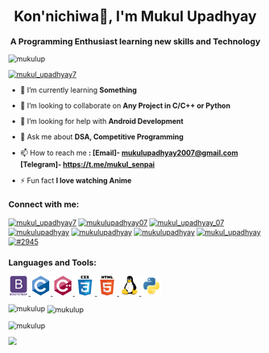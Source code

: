 <h1 align="center">Kon'nichiwa👋, I'm Mukul Upadhyay</h1>
<h3 align="center">A Programming Enthusiast learning new skills and Technology</h3>

<p align="left"> <img src="https://komarev.com/ghpvc/?username=mukulup&label=Profile%20views&color=0e75b6&style=flat" alt="mukulup" /> </p>



<p align="left"> <a href="https://twitter.com/mukul_upadhyay7" target="blank"><img src="https://img.shields.io/twitter/follow/mukul_upadhyay7?logo=twitter&style=for-the-badge" alt="mukul_upadhyay7" /></a> </p>

- 🌱 I’m currently learning **Something**

- 👯 I’m looking to collaborate on **Any Project in C/C++ or Python**

- 🤝 I’m looking for help with **Android Development**

- 💬 Ask me about **DSA, Competitive Programming**

- 📫 How to reach me **: [Email]- mukulupadhyay2007@gmail.com  [Telegram]- https://t.me/mukul_senpai**

- ⚡ Fun fact **I love watching Anime**

<h3 align="left">Connect with me:</h3>
<p align="left">
<a href="https://twitter.com/mukul_upadhyay7" target="blank"><img align="center" src="https://raw.githubusercontent.com/rahuldkjain/github-profile-readme-generator/master/src/images/icons/Social/twitter.svg" alt="mukul_upadhyay7" height="30" width="40" /></a>
<a href="https://linkedin.com/in/mukulupadhyay07" target="blank"><img align="center" src="https://raw.githubusercontent.com/rahuldkjain/github-profile-readme-generator/master/src/images/icons/Social/linked-in-alt.svg" alt="mukulupadhyay07" height="30" width="40" /></a>
<a href="https://instagram.com/mukul_upadhyay_07" target="blank"><img align="center" src="https://raw.githubusercontent.com/rahuldkjain/github-profile-readme-generator/master/src/images/icons/Social/instagram.svg" alt="mukul_upadhyay_07" height="30" width="40" /></a>
<a href="https://www.codechef.com/users/mukulupadhyay" target="blank"><img align="center" src="https://cdn.jsdelivr.net/npm/simple-icons@3.1.0/icons/codechef.svg" alt="mukulupadhyay" height="30" width="40" /></a>
<a href="https://www.hackerrank.com/mukulupadhyay" target="blank"><img align="center" src="https://raw.githubusercontent.com/rahuldkjain/github-profile-readme-generator/master/src/images/icons/Social/hackerrank.svg" alt="mukulupadhyay" height="30" width="40" /></a>
<a href="https://codeforces.com/profile/mukulupadhyay" target="blank"><img align="center" src="https://cdn.jsdelivr.net/npm/simple-icons@3.0.1/icons/codeforces.svg" alt="mukulupadhyay" height="30" width="40" /></a>
<a href="https://www.leetcode.com/mukul_upadhyay" target="blank"><img align="center" src="https://raw.githubusercontent.com/rahuldkjain/github-profile-readme-generator/master/src/images/icons/Social/leet-code.svg" alt="mukul_upadhyay" height="30" width="40" /></a>
<a href="https://discord.gg/#2945" target="blank"><img align="center" src="https://raw.githubusercontent.com/rahuldkjain/github-profile-readme-generator/master/src/images/icons/Social/discord.svg" alt="#2945" height="30" width="40" /></a>
</p>

<h3 align="left">Languages and Tools:</h3>
<p align="left"> <a href="https://getbootstrap.com" target="_blank"> <img src="https://raw.githubusercontent.com/devicons/devicon/master/icons/bootstrap/bootstrap-plain-wordmark.svg" alt="bootstrap" width="40" height="40"/> </a> <a href="https://www.cprogramming.com/" target="_blank"> <img src="https://raw.githubusercontent.com/devicons/devicon/master/icons/c/c-original.svg" alt="c" width="40" height="40"/> </a> <a href="https://www.w3schools.com/cpp/" target="_blank"> <img src="https://raw.githubusercontent.com/devicons/devicon/master/icons/cplusplus/cplusplus-original.svg" alt="cplusplus" width="40" height="40"/> </a> <a href="https://www.w3schools.com/css/" target="_blank"> <img src="https://raw.githubusercontent.com/devicons/devicon/master/icons/css3/css3-original-wordmark.svg" alt="css3" width="40" height="40"/> </a> <a href="https://www.w3.org/html/" target="_blank"> <img src="https://raw.githubusercontent.com/devicons/devicon/master/icons/html5/html5-original-wordmark.svg" alt="html5" width="40" height="40"/> </a> <a href="https://www.linux.org/" target="_blank"> <img src="https://raw.githubusercontent.com/devicons/devicon/master/icons/linux/linux-original.svg" alt="linux" width="40" height="40"/> </a> <a href="https://www.python.org" target="_blank"> <img src="https://raw.githubusercontent.com/devicons/devicon/master/icons/python/python-original.svg" alt="python" width="40" height="40"/> </a> </p>

<p><img align="left" src="https://github-readme-stats.vercel.app/api/top-langs?username=mukulup&show_icons=true&locale=en&layout=compact" alt="mukulup" /></p>

<p>&nbsp;<img align="center" src="https://github-readme-stats.vercel.app/api?username=mukulup&show_icons=true&locale=en" alt="mukulup" /></p>

<p><img align="center" src="https://github-readme-streak-stats.herokuapp.com/?user=mukulup&" alt="mukulup" /></p>


<img src = "https://github-readme-stats.vercel.app/api?username=mukulup&&show_icons=true&title_color=ffffff&icon_color=bb2acf&text_color=daf7dc&bg_color=151515">
